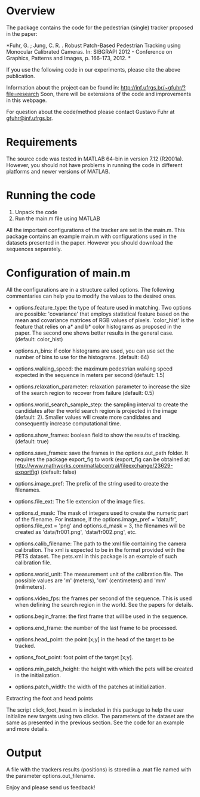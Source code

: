 
Overview
=========

The package contains the code for the pedestrian (single) tracker proposed in the paper:

*Fuhr, G. ; Jung, C. R. . Robust Patch-Based Pedestrian Tracking using
	Monocular Calibrated Cameras. In: SIBGRAPI 2012 - Conference on
	Graphics, Patterns and Images, p. 166-173, 2012. *

If you use the following code in our experiments, please cite the above publication.

Information about the project can be found in: http://inf.ufrgs.br/~gfuhr/?file=research
Soon, there will be extensions of the code and improvements in this webpage.

For question about the code/method please contact Gustavo Fuhr
at gfuhr@inf.ufrgs.br.

Requirements
============

The source code was tested in MATLAB 64-bin in version
7.12 (R2001a). However, you should not have problems in running the
code in different platforms and newer versions of MATLAB.

Running the code
================
1. Unpack the code
2. Run the main.m file using MATLAB

All the important configurations of the tracker are set in the main.m. This package contains
 an example main.m with configurations used in the datasets presented in the paper. However 
you should download the sequences separately.

Configuration of main.m
=======================

All the configurations are in a structure called options. The following commentaries can 
help you to modify the values to the desired ones.

- options.feature_type: the type of feature used in matching. Two options are possible: 
'covariance' that employs statistical feature based on the mean and covariance matrices 
of RGB values of pixels. 'color_hist' is the feature that relies on a* and b* color 
histograms as proposed in the paper. The second one shows better results in the 
general case. (default: color_hist)

- options.n_bins: if color histograms are used, you can use set the number of bins to 
use for the histograms. (default: 64)

- options.walking_speed: the maximum pedestrian walking speed expected in the sequence 
in meters per second (default: 1.5)

- options.relaxation_parameter: relaxation parameter to increase the size of the search 
region to recover from failure (default: 0.5)

- options.world_search_sample_step: the sampling interval to create the candidates after 
the world search region is projected in the image (default: 2). Smaller values will 
create more candidates and consequently increase computational time.

- options.show_frames: boolean field to show the results of tracking.
(default: true)

- options.save_frames: save the frames in the options.out_path folder.
It requires the package export_fig to work (export_fig can be obtained
at: http://www.mathworks.com/matlabcentral/fileexchange/23629-exportfig)
(default: false)

- options.image_pref: The prefix of the string used to create the filenames.

- options.file_ext: The file extension of the image files.

- options.d_mask: The mask of integers used to create the numeric part of the 
filename. For instance, if the options.image_pref = 'data/fr', options.file_ext = 'png' 
and options.d_mask = 3, the filenames will be created as 'data/fr001.png', 
'data/fr002.png', etc.

- options.calib_filename: The path to the xml file containing the camera calibration. 
The xml is expected to be in the format provided with the PETS dataset. The pets.xml 
in this package is an example of such calibration file.

- options.world_unit: The measurement unit of the calibration file. The possible values 
are 'm' (meters), 'cm' (centimeters) and 'mm' (milimeters).

- options.video_fps: the frames per second of the sequence. This is used when defining 
the search region in the world. See the papers for details.

- options.begin_frame: the first frame that will be used in the sequence.

- options.end_frame: the number of the last frame to be processed.

- options.head_point: the point [x;y] in the head of the target to
be tracked.

- options_foot_point: foot point of the target [x;y].

- options.min_patch_height: the height with which the pets will be created
in the initialization.

- options.patch_width: the width of the patches at initialization.


Extracting the foot and head points

The script click_foot_head.m is included in this package to help the user initialize 
new targets using two clicks. The parameters of the dataset are the same as presented 
in the previous section. See the code for an example and more details.

Output
======

A file with the trackers results (positions) is stored in a .mat file named with the 
parameter options.out_filename.

Enjoy and please send us feedback!

